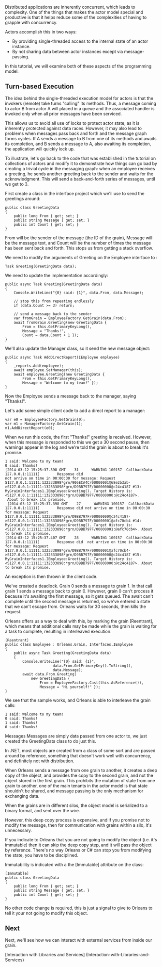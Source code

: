 Distributed applications are inherently concurrent, which leads to complexity. One of the things that makes the actor model special and productive is that it helps reduce some of the complexities of having to grapple with concurrency.

Actors accomplish this in two ways:
* By providing single-threaded access to the internal state of an actor instance. 
* By not sharing data between actor instances except via message-passing.

 In this tutorial, we will examine both of these aspects of the programming model.

## Turn-based Execution

The idea behind the single-threaded execution model for actors is that the invokers (remote) take turns "calling" its methods. Thus, a message coming to actor B from actor A will placed in a queue and the associated handler is invoked only when all prior messages have been serviced. 

 This allows us to avoid all use of locks to protect actor state, as it is inherently protected against data races. However, it may also lead to problems when messages pass back and forth and the message graph forms cycles. If A sends a message to B from one of its methods and awaits its completion, and B sends a message to A, also awaiting its completion, the application will quickly lock up. 

 To illustrate, let's go back to the code that was established in the tutorial on collections of actors and modify it to demonstrate how things can go bad by creating a trivial cycle in the messaging graph: when an employee receives a greeting, he sends another greeting back to the sender and waits for the acknowledgment. This will send a back-and-forth series of messages, until we get to 3. 

 First create a class in the interface project which we'll use to send the greetings around:


    public class GreetingData
    {
        public long From { get; set; }
        public string Message { get; set; }
        public int Count { get; set; }
    }


From will be the sender of the message (the ID of the grain), Message will be the message text, and Count will be the number of times the message has been sent back and forth. This stops us from getting a stack overflow.

 We need to modify the arguments of Greeting on the Employee interface to :


    Task Greeting(GreetingData data);


 We need to update the implementation accordingly:


    public async Task Greeting(GreetingData data)
    {
        Console.WriteLine("{0} said: {1}", data.From, data.Message);

        // stop this from repeating endlessly
        if (data.Count >= 3) return; 

        // send a message back to the sender
        var fromGrain = EmployeeFactory.GetGrain(data.From);
        await fromGrain.Greeting(new GreetingData { 
            From = this.GetPrimaryKeyLong(), 
            Message = "Thanks!", 
            Count = data.Count + 1 });
    }


 We'll also update the Manager class, so it send the new message object:


    public async Task AddDirectReport(IEmployee employee)
    {
        _reports.Add(employee);
        await employee.SetManager(this);
        await employee.Greeting(new GreetingData { 
            From = this.GetPrimaryKeyLong(),
            Message = "Welcome to my team!" });
    }


 Now the Employee sends a message back to the manager, saying "Thanks!".

 Let's add some simple client code to add a direct report to a manager:


    var e0 = EmployeeFactory.GetGrain(0);
    var m1 = ManagerFactory.GetGrain(1);
    m1.AddDirectReport(e0);


 When we run this code, the first "Thanks!" greeting is received. However, when this message is responded to this we get a 30 second pause, then warnings appear in the log and we're told the grain is about to break it's promise.

    1 said: Welcome to my team!
    0 said: Thanks!
    [2014-03-12 15:25:37.398 GMT    31      WARNING 100157  CallbackData    127.0.0.1:11111]        Response did  
    not arrive on time in 00:00:30 for message: Request 
    S127.0.0.1:11111:132333898*grn/906ECA4C/00000001@68e2b3ab->S127.0.0.1:11111:132333898*grn/D9BB797F/00000000@c24c4187 #13: MyGrainInterfaces1.IEmployee:Greeting(). Target History is: <S127.0.0.1:11111:132333898:*grn/D9BB797F/00000000:@c24c4187>.
     About to break its promise.
     [2014-03-12 15:25:37.398 GMT    27      WARNING 100157  CallbackData    127.0.0.1:11111]        Response did not arrive on time in 00:00:30 for message: Request S127.0.0.1:11111:132333898*grn/D9BB797F/00000000@c24c4187->S127.0.0.1:11111:132333898*grn/D9BB797F/00000001@afc70cb4 #14: MyGrainInterfaces1.IEmployee:Greeting(). Target History is: <S127.0.0.1:11111:132333898:*grn/D9BB797F/00000001:@afc70cb4>. About to break its promise.
    [2014-03-12 15:25:37.407 GMT    28      WARNING 100157  CallbackData    127.0.0.1:11111]        Response did  not arrive on time in 00:00:30 for message: Request S127.0.0.1:11111:132333898*grn/D9BB797F/00000001@afc70cb4->S127.0.0.1:11111:132333898*grn/D9BB797F/00000000@c24c4187 #15: MyGrainInterfaces1.IEmployee:Greeting(). Target History is: <S127.0.0.1:11111:132333898:*grn/D9BB797F/00000000:@c24c4187>. About to break its promise.


 An exception is then thrown in the client code.

 We've created a deadlock. Grain 0 sends a message to grain 1. In that call grain 1 sends a message back to grain 0. However, grain 0 can't process it because it's awaiting the first message, so it gets queued. The await can't complete until the second message is returned, so we've entered a state that we can't escape from. Orleans waits for 30 seconds, then kills the request.

 Orleans offers us a way to deal with this, by marking the grain [Reentrant], which means that additional calls may be made while the grain is waiting for a task to complete, resulting in interleaved execution.


    [Reentrant]
    public class Employee : Orleans.Grain, Interfaces.IEmployee
    {
        public async Task Greeting(GreetingData data)
        {
            Console.WriteLine("{0} said: {1}", 
                          data.From.GetPrimaryKey().ToString(), 
                          data.Message);
            await data.From.Greeting(
                new GreetingData { 
                    From = EmployeeFactory.Cast(this.AsReference()), 
                    Message = "Hi yourself!" });
    }  


 We see that the sample works, and Orleans is able to interleave the grain calls:

 ```
 1 said: Welcome to my team!
 0 said: Thanks!
 1 said: Thanks!
 0 said: Thanks!
 ```

Messages
Messages are simply data passed from one actor to, we just created the  GreetingData class to do just this.

 In .NET, most objects are created from a class of some sort and are passed around by reference, something that doesn't work well with concurrency, and definitely not with distribution. 

 When Orleans sends a message from one grain to another, it creates a deep copy of the object, and provides the copy to the second grain, and not the object stored in the first grain. This prohibits the mutation of state from one grain to another, one of the main tenants in the actor model is that state shouldn't be shared, and message passing is the only mechanism for exchanging data.

 When the grains are in different silos, the object model is serialized to a binary format, and sent over the wire.

 However, this deep copy process is expensive, and if you promise not to modify the message, then for communication with grains within a silo, it's unnecessary.

 If you indicate to Orleans that you are not going to modify the object (i.e. it's immutable) then it can skip the deep copy step, and it will pass the object by reference. There's no way Orleans or C# can stop you from modifying the state, you have to be disciplined.

 Immutability is indicated with a the [Immutable] attribute on the class:


    [Immutable]
    public class GreetingData
    {
        public long From { get; set; }
        public string Message { get; set; }
        public int Count { get; set; }
    }


 No other code change is required, this is just a signal to give to Orleans to tell it your not going to modify this object.


## Next

Next, we'll see how we can interact with external services from inside our grain.

[Interaction with Libraries and Services] (Interaction-with-Libraries-and-Services)

